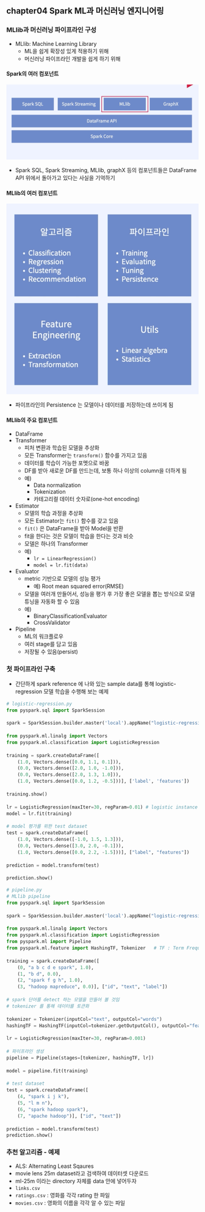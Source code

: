 ## chapter04 Spark ML과 머신러닝 엔지니어링
### MLlib과 머신러닝 파이프라인 구성
- MLlib: Machine Learning Library 
  - ML을 쉽게 확장성 있게 적용하기 위해
  - 머신러닝 파이프라인 개발을 쉽게 하기 위해

#### Spark의 여러 컴포넌트
![img](https://github.com/koni114/TIL/blob/master/Data-Engineering/fastcampus/img/DE_25.png)

- Spark SQL, Spark Streaming, MLlib, graphX 등의 컴포넌트들은 DataFrame API 위에서 돌아가고 있다는 사실을 기억하기

#### MLlib의 여러 컴포넌트
![img](https://github.com/koni114/TIL/blob/master/Data-Engineering/fastcampus/img/DE_26.png)

- 파이프라인의 Persistence 는 모델이나 데이터를 저장하는데 쓰이게 됨

#### MLlib의 주요 컴포넌트
- DataFrame
- Transformer
  - 피처 변환과 학습된 모델을 추상화
  - 모든 Transformer는 `transform()` 함수를 가지고 있음
  - 데이터를 학습이 가능한 포멧으로 바꿈
  - DF를 받아 새로운 DF를 만드는데, 보통 하나 이상의 column을 더하게 됨
  - 예)
    - Data normalization
    - Tokenization
    - 카테고리컬 데이터 숫자로(one-hot encoding)  
- Estimator
  - 모델의 학습 과정을 추상화
  - 모든 Estimator는 `fit()` 함수를 갖고 있음
  - `fit()` 은 DataFrame을 받아 Model을 반환
  - fit을 한다는 것은 모델이 학습을 한다는 것과 비슷
  - 모델은 하나의 Transformer
  - 예)
    - `lr = LinearRegression()`
    - `model = lr.fit(data)`  
- Evaluator 
  - metric 기반으로 모델의 성능 평가
    - 예) Root mean squared error(RMSE)
  - 모델을 여러개 만들어서, 성능을 평가 후 가장 좋은 모델을 뽑는 방식으로 모델 튜닝을 자동화 할 수 있음
  - 예) 
    - BinaryClassificationEvaluator
    - CrossValidator 
- Pipeline
  - ML의 워크플로우
  - 여러 stage를 담고 있음
  - 저장될 수 있음(persist)  

### 첫 파이프라인 구축
- 간단하게 spark reference 에 나와 있는 sample data를 통해 logistic-regression 모델 학습을 수행해 보는 예제
~~~python
# logistic-regression.py
from pyspark.sql import SparkSession

spark = SparkSession.builder.master('local').appName("logistic-regression").getOrCreate()

from pyspark.ml.linalg import Vectors
from pyspark.ml.classification import LogisticRegression

training = spark.createDataFrame([
    (1.0, Vectors.dense([0.0, 1.1, 0.1])),
    (0.0, Vectors.dense([2.0, 1.0, -1.0])),
    (0.0, Vectors.dense([2.0, 1.3, 1.0])),
    (1.0, Vectors.dense([0.0, 1.2, -0.5]))], ['label', 'features'])

training.show()

lr = LogisticRegression(maxIter=30, regParam=0.01) # logistic instance 생성
model = lr.fit(training)

# model 평가를 위한 test dataset
test = spark.createDataFrame([
    (1.0, Vectors.dense([-1.0, 1.5, 1.3])),
    (0.0, Vectors.dense([3.0, 2.0, -0.1])),
    (1.0, Vectors.dense([0.0, 2.2, -1.5]))], ["label", "features"])

prediction = model.transform(test)

prediction.show()
~~~
~~~python
# pipeline.py
# MLlib pipeline
from pyspark.sql import SparkSession

spark = SparkSession.builder.master('local').appName("logistic-regression").getOrCreate()

from pyspark.ml.linalg import Vectors
from pyspark.ml.classification import LogisticRegression
from pyspark.ml import Pipeline
from pyspark.ml.feature import HashingTF, Tokenizer   # TF : Term Frequency

training = spark.createDataFrame([
    (0, "a b c d e spark", 1.0),
    (1, "b d", 0.0),
    (2, "spark f g h", 1.0),
    (3, "hadoop mapreduce", 0.0)], ["id", "text", "label"])

# spark 단어를 detect 하는 모델을 만들어 볼 것임
# tokenizer 를 통해 데이터를 토큰화

tokenizer = Tokenizer(inputCol="text", outputCol="words")
hashingTF = HashingTF(inputCol=tokenizer.getOutputCol(), outputCol="features")

lr = LogisticRegression(maxIter=30, regParam=0.001)

# 파이프라인 생성
pipeline = Pipeline(stages=[tokenizer, hashingTF, lr])

model = pipeline.fit(training)

# test dataset
test = spark.createDataFrame([
    (4, "spark i j k"),
    (5, "l m n"),
    (6, "spark hadoop spark"),
    (7, "apache hadoop")], ["id", "text"])

prediction = model.transform(test)
prediction.show()
~~~

### 추천 알고리즘 - 예제
- ALS: Alternating Least Sqaures
- movie lens 25m dataset라고 검색하여 데이터셋 다운로드
- ml-25m 이라는 directory 자체를 data 안에 넣어두자
- `links.csv`
- `ratings.csv` : 영화를 각각 rating 한 파일
- `movies.csv` : 영화의 이름을 각각 알 수 있는 파일
